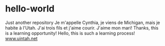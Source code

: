 # hello-world
Just another repository
Je m'appelle Cynthia, je viens de Michigan, mais je habite à l'Utah. J'ai trois fils et j'aime courir. J'aime mon mari! Thanks, this is a learning opportunity!
Hello, this is such a learning process! 
www.uintah.net
